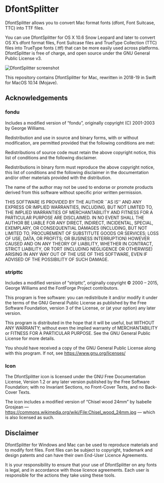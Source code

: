 DfontSplitter
=============

DfontSplitter allows you to convert Mac format fonts (dfont, Font Suitcase, TTC) into TTF files.

You can use DfontSplitter for OS X 10.6 Snow Leopard and later to convert OS X’s dfont format files, Font Suitcase files and TrueType Collection (TTC) files into TrueType fonts (.ttf) that can be more easily used across platforms. DfontSplitter is free of charge, and open source under the GNU General Public License v3.

![DfontSplitter screenshot](https://raw.githubusercontent.com/PeterUpfold/DfontSplitter/master/DfontSplitter/mas-screenshot.png)

This repository contains DfontSplitter for Mac, rewritten in 2018-19 in Swift for MacOS 10.14 (Mojave).

## Acknowledgements

### fondu

Includes a modified version of “fondu”, originally copyright (C) 2001-2003 by George Williams.

Redistribution and use in source and binary forms, with or without modification, are permitted provided that the following conditions are met:

Redistributions of source code must retain the above copyright notice, this list of conditions and the following disclaimer.

Redistributions in binary form must reproduce the above copyright notice, this list of conditions and the following disclaimer in the documentation and/or other materials provided with the distribution.

The name of the author may not be used to endorse or promote products derived from this software without specific prior written permission.

THIS SOFTWARE IS PROVIDED BY THE AUTHOR ``AS IS'' AND ANY EXPRESS OR IMPLIED WARRANTIES, INCLUDING, BUT NOT LIMITED TO, THE IMPLIED WARRANTIES OF MERCHANTABILITY AND FITNESS FOR A PARTICULAR PURPOSE ARE DISCLAIMED. IN NO EVENT SHALL THE AUTHOR BE LIABLE FOR ANY DIRECT, INDIRECT, INCIDENTAL, SPECIAL, EXEMPLARY, OR CONSEQUENTIAL DAMAGES (INCLUDING, BUT NOT LIMITED TO, PROCUREMENT OF SUBSTITUTE GOODS OR SERVICES; LOSS OF USE, DATA, OR PROFITS; OR BUSINESS INTERRUPTION) HOWEVER CAUSED AND ON ANY THEORY OF LIABILITY, WHETHER IN CONTRACT, STRICT LIABILITY, OR TORT (INCLUDING NEGLIGENCE OR OTHERWISE) ARISING IN ANY WAY OUT OF THE USE OF THIS SOFTWARE, EVEN IF ADVISED OF THE POSSIBILITY OF SUCH DAMAGE.

### stripttc

Includes a modified version of “stripttc”, originally copyright © 2000 – 2015, George Williams and the FontForge Project contributors.

This program is free software: you can redistribute it and/or modify it under the terms of the GNU General Public License as published by the Free Software Foundation, version 3 of the License, or (at your option) any later version.

This program is distributed in the hope that it will be useful, but WITHOUT ANY WARRANTY; without even the implied warranty of MERCHANTABILITY or FITNESS FOR A PARTICULAR PURPOSE.  See the GNU General Public License for more details.

You should have received a copy of the GNU General Public License along with this program.  If not, see <https://www.gnu.org/licenses/>

### Icon

The DfontSplitter icon is licensed under the GNU Free Documentation License, Version 1.2 or any later version published by the Free Software Foundation; with no Invariant Sections, no Front-Cover Texts, and no Back-Cover Texts.

The icon includes a modified version of “Chisel wood 24mm” by Isabelle Grosjean — https://commons.wikimedia.org/wiki/File:Chisel_wood_24mm.jpg — which is also licensed as such.

## Disclaimer

DfontSplitter for Windows and Mac can be used to reproduce materials and to modify font files. Font files can be subject to copyright, trademark and design patents and can have their own End-User Licence Agreements.

It is your responsibility to ensure that your use of DfontSplitter on any fonts is legal, and in accordance with those licence agreements. Each user is responsible for the actions they take using these tools.
